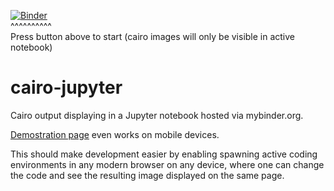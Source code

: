 [![Binder](http://mybinder.org/badge.svg)](http://mybinder.org/repo/fomightez/cairo-jupyter)  
^^^^^^^^^^  
Press button above to start (cairo images will only be visible in active notebook)


# cairo-jupyter

Cairo output displaying in a Jupyter notebook hosted via mybinder.org.

[Demostration page](http://mybinder.org/repo/fomightez/cairo-jupyter) even works on mobile devices.

This should make development easier by enabling spawning active coding environments in any modern browser on any device, where one can change the code and see the resulting image displayed on the same page.
